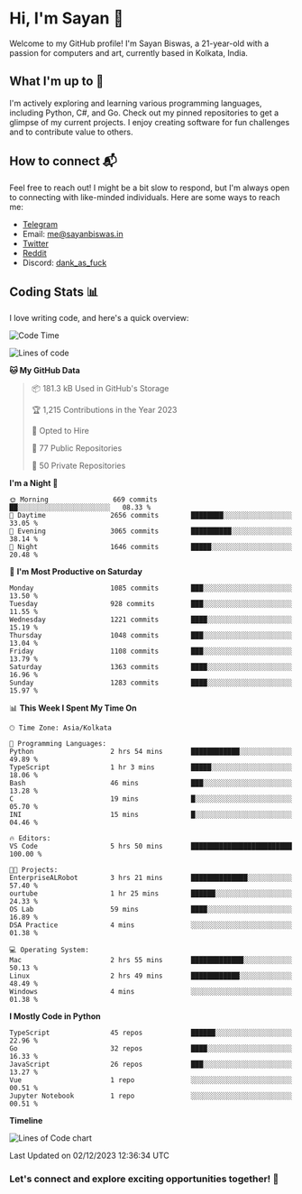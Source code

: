 # Hi, I'm Sayan 👋

Welcome to my GitHub profile! I'm Sayan Biswas, a 21-year-old with a passion for computers and art, currently based in Kolkata, India.

## What I'm up to 🚀

I'm actively exploring and learning various programming languages, including Python, C#, and Go. Check out my pinned repositories to get a glimpse of my current projects. I enjoy creating software for fun challenges and to contribute value to others.

## How to connect 📬

Feel free to reach out! I might be a bit slow to respond, but I'm always open to connecting with like-minded individuals. Here are some ways to reach me:

- [Telegram](https://t.me/dank_as_fuck)
- Email: [me@sayanbiswas.in](mailto:me@sayanbiswas.in)
- [Twitter](https://twitter.com/TheDankDel)
- [Reddit](https://www.reddit.com/user/dank_as_fuck_/)
- Discord: [dank_as_fuck](https://discordapp.com/users/506536929152466945)

## Coding Stats 📊

I love writing code, and here's a quick overview:

<!--START_SECTION:waka-->
![Code Time](http://img.shields.io/badge/Code%20Time-1%2C330%20hrs%2036%20mins-blue)

![Lines of code](https://img.shields.io/badge/From%20Hello%20World%20I%27ve%20Written-6.5%20million%20lines%20of%20code-blue)

**🐱 My GitHub Data** 

> 📦 181.3 kB Used in GitHub's Storage 
 > 
> 🏆 1,215 Contributions in the Year 2023
 > 
> 💼 Opted to Hire
 > 
> 📜 77 Public Repositories 
 > 
> 🔑 50 Private Repositories 
 > 
**I'm a Night 🦉** 

```text
🌞 Morning                669 commits         ██░░░░░░░░░░░░░░░░░░░░░░░   08.33 % 
🌆 Daytime                2656 commits        ████████░░░░░░░░░░░░░░░░░   33.05 % 
🌃 Evening                3065 commits        ██████████░░░░░░░░░░░░░░░   38.14 % 
🌙 Night                  1646 commits        █████░░░░░░░░░░░░░░░░░░░░   20.48 % 
```
📅 **I'm Most Productive on Saturday** 

```text
Monday                   1085 commits        ███░░░░░░░░░░░░░░░░░░░░░░   13.50 % 
Tuesday                  928 commits         ███░░░░░░░░░░░░░░░░░░░░░░   11.55 % 
Wednesday                1221 commits        ████░░░░░░░░░░░░░░░░░░░░░   15.19 % 
Thursday                 1048 commits        ███░░░░░░░░░░░░░░░░░░░░░░   13.04 % 
Friday                   1108 commits        ███░░░░░░░░░░░░░░░░░░░░░░   13.79 % 
Saturday                 1363 commits        ████░░░░░░░░░░░░░░░░░░░░░   16.96 % 
Sunday                   1283 commits        ████░░░░░░░░░░░░░░░░░░░░░   15.97 % 
```


📊 **This Week I Spent My Time On** 

```text
🕑︎ Time Zone: Asia/Kolkata

💬 Programming Languages: 
Python                   2 hrs 54 mins       ████████████░░░░░░░░░░░░░   49.89 % 
TypeScript               1 hr 3 mins         █████░░░░░░░░░░░░░░░░░░░░   18.06 % 
Bash                     46 mins             ███░░░░░░░░░░░░░░░░░░░░░░   13.28 % 
C                        19 mins             █░░░░░░░░░░░░░░░░░░░░░░░░   05.70 % 
INI                      15 mins             █░░░░░░░░░░░░░░░░░░░░░░░░   04.46 % 

🔥 Editors: 
VS Code                  5 hrs 50 mins       █████████████████████████   100.00 % 

🐱‍💻 Projects: 
EnterpriseALRobot        3 hrs 21 mins       ██████████████░░░░░░░░░░░   57.40 % 
ourtube                  1 hr 25 mins        ██████░░░░░░░░░░░░░░░░░░░   24.33 % 
OS Lab                   59 mins             ████░░░░░░░░░░░░░░░░░░░░░   16.89 % 
DSA Practice             4 mins              ░░░░░░░░░░░░░░░░░░░░░░░░░   01.38 % 

💻 Operating System: 
Mac                      2 hrs 55 mins       █████████████░░░░░░░░░░░░   50.13 % 
Linux                    2 hrs 49 mins       ████████████░░░░░░░░░░░░░   48.49 % 
Windows                  4 mins              ░░░░░░░░░░░░░░░░░░░░░░░░░   01.38 % 
```

**I Mostly Code in Python** 

```text
TypeScript               45 repos            ██████░░░░░░░░░░░░░░░░░░░   22.96 % 
Go                       32 repos            ████░░░░░░░░░░░░░░░░░░░░░   16.33 % 
JavaScript               26 repos            ███░░░░░░░░░░░░░░░░░░░░░░   13.27 % 
Vue                      1 repo              ░░░░░░░░░░░░░░░░░░░░░░░░░   00.51 % 
Jupyter Notebook         1 repo              ░░░░░░░░░░░░░░░░░░░░░░░░░   00.51 % 
```



**Timeline**

![Lines of Code chart](https://raw.githubusercontent.com/Dank-del/Dank-del/main/assets/bar_graph.png)


 Last Updated on 02/12/2023 12:36:34 UTC
<!--END_SECTION:waka-->

### Let's connect and explore exciting opportunities together! 🚀
